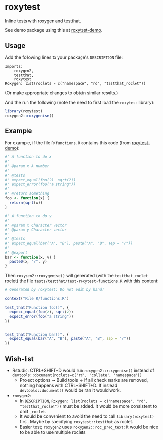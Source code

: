 # roxytest

Inline tests with roxygen and testthat.

See demo package using this at [roxytest-demo](https://github.com/mikldk/roxytest-demo).

## Usage

Add the following lines to your package's `DESCRIPTION` file:
```
Imports:
    roxygen2, 
    testthat,
    roxytest
Roxygen: list(roclets = c("namespace", "rd", "testthat_roclet"))
```
(Or make appropriate changes to obtain similar results.)

And the run the following (note the need to first load the `roxytest` library):
```r
library(roxytest)
roxygen2::roxygenise()
```
 

## Example

For example, if the file `R/functions.R` contains this code (from [roxytest-demo](https://github.com/mikldk/roxytest-demo)):

```r
#' A function to do x
#' 
#' @param x A number
#' 
#' @tests 
#' expect_equal(foo(2), sqrt(2))
#' expect_error(foo("a string"))
#' 
#' @return something
foo <- function(x) {
  return(sqrt(x))
}

#' A function to do y
#' 
#' @param x Character vector
#' @param y Character vector
#' 
#' @tests 
#' expect_equal(bar("A", "B"), paste("A", "B", sep = "/"))
#' 
#' @export
bar <- function(x, y) {
  paste0(x, "/", y)
}
```

Then `roxygen2::roxygenise()` will generated (with the `testthat_roclet` roclet) 
the file `tests/testthat/test-roxytest-functions.R` with this content:

```r
# Generated by roxytest: Do not edit by hand!

context("File R/functions.R")

test_that("Function foo()", {
  expect_equal(foo(2), sqrt(2))
  expect_error(foo("a string"))
})


test_that("Function bar()", {
  expect_equal(bar("A", "B"), paste("A", "B", sep = "/"))
})
```

## Wish-list

* Rstudio: CTRL+SHIFT+D would run `roxygen2::roxygenise()` instead of `devtools::document(roclets=c('rd', 'collate', 'namespace'))`
    + Project options -> Build tools -> If all check marks are removed, nothing happens with CTRL+SHIFT+D. If instead `devtools::document()` would be ran it would work.
* `roxygen2`: 
    + In `DESCRIPTION`, `Roxygen: list(roclets = c("namespace", "rd", "testthat_roclet"))` must be added. It would be more consistent to omit `_roclet`.
    + It would be convenient to avoid the need to call `library(roxytest)` first. Maybe by specifying `roxytest::testthat` as roclet.
    + Easier test; `roxygen2` uses `roxygen2::roc_proc_text`; it would be nice to be able to use multiple roclets



